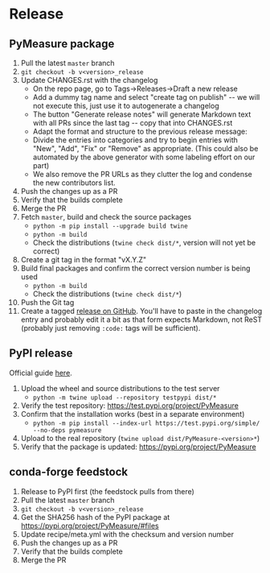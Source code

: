 # Release

## PyMeasure package

1. Pull the latest `master` branch
2. `git checkout -b v<version>_release`
3. Update CHANGES.rst with the changelog
    * On the repo page, go to Tags->Releases->Draft a new release
    * Add a dummy tag name and select "create tag on publish" -- we will not execute this, just use it to autogenerate a changelog
    * The button "Generate release notes" will generate Markdown text with all PRs since the last tag -- copy that into CHANGES.rst
    * Adapt the format and structure to the previous release message:
    * Divide the entries into categories and try to begin entries with "New", "Add", "Fix" or "Remove" as appropriate. (This could also be automated by the above generator with some labeling effort on our part)
    * We also remove the PR URLs as they clutter the log and condense the new contributors list.
4. Push the changes up as a PR
5. Verify that the builds complete
6. Merge the PR
7. Fetch `master`, build and check the source packages
    - `python -m pip install --upgrade build twine`
    - `python -m build`
    - Check the distributions (`twine check dist/*`, version will not yet be correct)
8. Create a git tag in the format "vX.Y.Z"
9. Build final packages and confirm the correct version number is being used
    - `python -m build`
    - Check the distributions (`twine check dist/*`)
10. Push the Git tag
11. Create a tagged [release on GitHub](https://github.com/pymeasure/pymeasure/releases). You'll have to paste in the changelog entry and probably edit it a bit as that form expects Markdown, not ReST (probably just removing `:code:` tags will be sufficient).

## PyPI release

Official guide [here](https://packaging.python.org/en/latest/tutorials/packaging-projects/).

1. Upload the wheel and source distributions to the test server
    - `python -m twine upload --repository testpypi dist/*`
2. Verify the test repository: https://test.pypi.org/project/PyMeasure
3. Confirm that the installation works (best in a separate environment)
    - `python -m pip install --index-url https://test.pypi.org/simple/ --no-deps pymeasure`
4. Upload to the real repository (`twine upload dist/PyMeasure-<version>*`)
5. Verify that the package is updated: https://pypi.org/project/PyMeasure

## conda-forge feedstock

1. Release to PyPI first (the feedstock pulls from there)
2. Pull the latest `master` branch
3. `git checkout -b v<version>_release`
4. Get the SHA256 hash of the PyPI package at https://pypi.org/project/PyMeasure/#files
5. Update recipe/meta.yml with the checksum and version number
6. Push the changes up as a PR
7. Verify that the builds complete
8. Merge the PR
